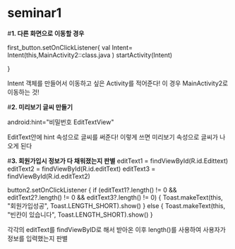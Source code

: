 # seminar1


#**1. 다른 화면으로 이동할 경우**

first_button.setOnClickListener{
            val Intent= Intent(this,MainActivity2::class.java )
            startActivity(Intent)

}

Intent 객체를 만들어서 이동하고 싶은 Activity를 적어준다! 
이 경우 MainActivity2로 이동하는 것! 



#**2. 미리보기 글씨 만들기**

android:hint="비밀번호 EditTextView"

EditText안에 hint 속성으로 글씨를 써준다!
이렇게 쓰면 미리보기 속성으로 글씨가 나오게 된다



#**3. 회원가입시 정보가 다 채워졌는지 판별**
editText1 = findViewById(R.id.Edittext)
 editText2 = findViewById(R.id.editText)
        editText3 = findViewById(R.id.editText2)
        
 button2.setOnClickListener {
            if (editText1?.length() != 0 && editText2?.length() != 0 && editText3?.length() != 0) {
                Toast.makeText(this, "회원가입성공", Toast.LENGTH_SHORT).show()
            } else {
                Toast.makeText(this, "빈칸이 있습니다", Toast.LENGTH_SHORT).show()
            }
            
 각각의 editText를 findViewByID로 해서 받아온 이후 length()를 사용하여 사용자가 정보를 입력했는지 판별     
